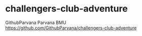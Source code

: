 # challengers-club-adventure
GithubParvana Parvana BMU https://github.com/GithubParvana/challengers-club-adventure
